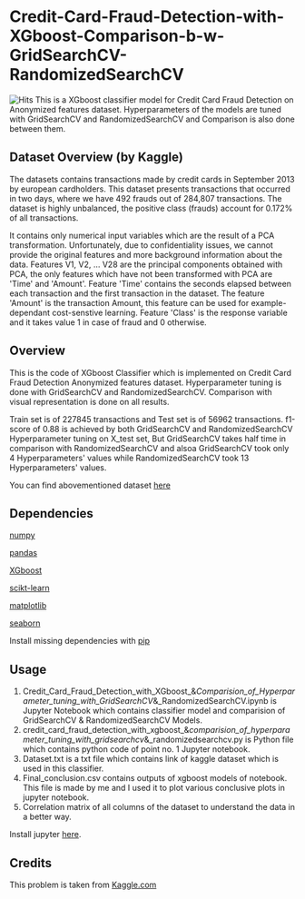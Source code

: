 # Credit-Card-Fraud-Detection-with-XGboost-Comparison-b-w-GridSearchCV-RandomizedSearchCV
![Hits](https://hitcounter.pythonanywhere.com/count/tag.svg?url=https%3A%2F%2Fgithub.com%2Fajaychouhan-nitbhopal%2FCredit-Card-Fraud-Detection-with-XGboost-and-Comparison-b-w-GridSearchCV-and-RandomizedSearchCV)
This is a XGboost classifier model for Credit Card Fraud Detection on Anonymized features dataset. Hyperparameters of the models are tuned with GridSearchCV and RandomizedSearchCV and Comparison is also done between them.

## Dataset Overview (by Kaggle)
The datasets contains transactions made by credit cards in September 2013 by european cardholders.
This dataset presents transactions that occurred in two days, where we have 492 frauds out of 284,807 transactions. The dataset is highly unbalanced, the positive class (frauds) account for 0.172% of all transactions.

It contains only numerical input variables which are the result of a PCA transformation. Unfortunately, due to confidentiality issues, we cannot provide the original features and more background information about the data. Features V1, V2, … V28 are the principal components obtained with PCA, the only features which have not been transformed with PCA are 'Time' and 'Amount'. Feature 'Time' contains the seconds elapsed between each transaction and the first transaction in the dataset. The feature 'Amount' is the transaction Amount, this feature can be used for example-dependant cost-senstive learning. Feature 'Class' is the response variable and it takes value 1 in case of fraud and 0 otherwise.

## Overview

This is the code of XGboost Classifier which is implemented on Credit Card Fraud Detection Anonymized features dataset. Hyperparameter tuning is done with GridSearchCV and RandomizedSearchCV. Comparison with visual representation is done on all results.

Train set is of 227845 transactions and Test set is of 56962 transactions. f1-score of 0.88 is achieved by both GridSearchCV and RandomizedSearchCV Hyperparameter tuning on X_test set, But GridSearchCV takes half time in comparison with RandomizedSearchCV and alsoa GridSearchCV took only 4 Hyperparameters' values while RandomizedSearchCV took 13 Hyperparameters' values.

You can find abovementioned dataset [here](https://www.kaggle.com/jayfaldu/creditcard-fraud-detection)

## Dependencies

[numpy](https://numpy.org/)

[pandas](https://pandas.pydata.org/)

[XGboost](https://xgboost.readthedocs.io/en/latest/python/python_intro.html)

[scikt-learn](https://scikit-learn.org/stable/)

[matplotlib](https://matplotlib.org/)

[seaborn](https://seaborn.pydata.org/)

Install missing dependencies with [pip](https://pip.pypa.io/en/stable/)

## Usage
1. Credit_Card_Fraud_Detection_with_XGboost_&_Comparision_of_Hyperparameter_tuning_with_GridSearchCV_&_RandomizedSearchCV.ipynb is Jupyter Notebook which contains classifier model and comparision of GridSearchCV & RandomizedSearchCV Models.
2. credit_card_fraud_detection_with_xgboost_&_comparision_of_hyperparameter_tuning_with_gridsearchcv_&_randomizedsearchcv.py is Python file which contains python code of point no. 1 Jupyter notebook.
3. Dataset.txt is a txt file which contains link of kaggle dataset which is used in this classifier.
4. Final_conclusion.csv contains outputs of xgboost models of notebook. This file is made by me and I used it to plot various conclusive plots in jupyter notebook.
4. Correlation matrix of all columns of the dataset to understand the data in a better way.

Install jupyter [here](https://jupyter.org/install).

## Credits
This problem is taken from [Kaggle.com](https://www.kaggle.com/jayfaldu/creditcard-fraud-detection)

